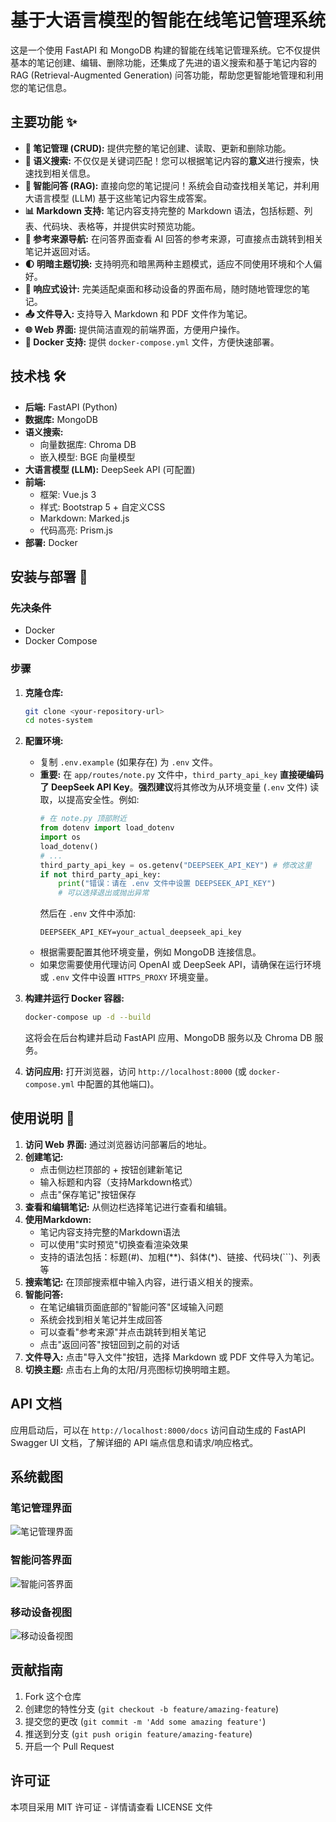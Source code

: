 # 基于大语言模型的智能在线笔记管理系统

这是一个使用 FastAPI 和 MongoDB 构建的智能在线笔记管理系统。它不仅提供基本的笔记创建、编辑、删除功能，还集成了先进的语义搜索和基于笔记内容的 RAG (Retrieval-Augmented Generation) 问答功能，帮助您更智能地管理和利用您的笔记信息。

## 主要功能 ✨

*   **📝 笔记管理 (CRUD):** 提供完整的笔记创建、读取、更新和删除功能。
*   **🧠 语义搜索:** 不仅仅是关键词匹配！您可以根据笔记内容的**意义**进行搜索，快速找到相关信息。
*   **💬 智能问答 (RAG):** 直接向您的笔记提问！系统会自动查找相关笔记，并利用大语言模型 (LLM) 基于这些笔记内容生成答案。
*   **📊 Markdown 支持:** 笔记内容支持完整的 Markdown 语法，包括标题、列表、代码块、表格等，并提供实时预览功能。
*   **🔄 参考来源导航:** 在问答界面查看 AI 回答的参考来源，可直接点击跳转到相关笔记并返回对话。
*   **🌓 明暗主题切换:** 支持明亮和暗黑两种主题模式，适应不同使用环境和个人偏好。
*   **📱 响应式设计:** 完美适配桌面和移动设备的界面布局，随时随地管理您的笔记。
*   **📤 文件导入:** 支持导入 Markdown 和 PDF 文件作为笔记。
*   **🌐 Web 界面:** 提供简洁直观的前端界面，方便用户操作。
*   **🐳 Docker 支持:** 提供 `docker-compose.yml` 文件，方便快速部署。

## 技术栈 🛠️

*   **后端:** FastAPI (Python)
*   **数据库:** MongoDB
*   **语义搜索:**
    *   向量数据库: Chroma DB
    *   嵌入模型: BGE 向量模型
*   **大语言模型 (LLM):** DeepSeek API (可配置)
*   **前端:** 
    *   框架: Vue.js 3
    *   样式: Bootstrap 5 + 自定义CSS
    *   Markdown: Marked.js
    *   代码高亮: Prism.js
*   **部署:** Docker

## 安装与部署 🚀

### 先决条件

*   Docker
*   Docker Compose

### 步骤

1.  **克隆仓库:**
    ```bash
    git clone <your-repository-url>
    cd notes-system
    ```

2.  **配置环境:**
    *   复制 `.env.example` (如果存在) 为 `.env` 文件。
    *   **重要:** 在 `app/routes/note.py` 文件中，`third_party_api_key` **直接硬编码了 DeepSeek API Key**。**强烈建议**将其修改为从环境变量 (`.env` 文件) 读取，以提高安全性。例如:
        ```python
        # 在 note.py 顶部附近
        from dotenv import load_dotenv
        import os
        load_dotenv()
        # ...
        third_party_api_key = os.getenv("DEEPSEEK_API_KEY") # 修改这里
        if not third_party_api_key:
            print("错误：请在 .env 文件中设置 DEEPSEEK_API_KEY")
            # 可以选择退出或抛出异常
        ```
        然后在 `.env` 文件中添加:
        ```
        DEEPSEEK_API_KEY=your_actual_deepseek_api_key
        ```
    *   根据需要配置其他环境变量，例如 MongoDB 连接信息。
    *   如果您需要使用代理访问 OpenAI 或 DeepSeek API，请确保在运行环境或 `.env` 文件中设置 `HTTPS_PROXY` 环境变量。

3.  **构建并运行 Docker 容器:**
    ```bash
    docker-compose up -d --build
    ```
    这将会在后台构建并启动 FastAPI 应用、MongoDB 服务以及 Chroma DB 服务。

4.  **访问应用:**
    打开浏览器，访问 `http://localhost:8000` (或 `docker-compose.yml` 中配置的其他端口)。

## 使用说明 📖

1.  **访问 Web 界面:** 通过浏览器访问部署后的地址。
2.  **创建笔记:** 
    * 点击侧边栏顶部的 + 按钮创建新笔记
    * 输入标题和内容（支持Markdown格式）
    * 点击"保存笔记"按钮保存
3.  **查看和编辑笔记:** 从侧边栏选择笔记进行查看和编辑。
4.  **使用Markdown:** 
    * 笔记内容支持完整的Markdown语法
    * 可以使用"实时预览"切换查看渲染效果
    * 支持的语法包括：标题(#)、加粗(**)、斜体(*)、链接、代码块(```)、列表等
5.  **搜索笔记:** 在顶部搜索框中输入内容，进行语义相关的搜索。
6.  **智能问答:** 
    * 在笔记编辑页面底部的"智能问答"区域输入问题
    * 系统会找到相关笔记并生成回答
    * 可以查看"参考来源"并点击跳转到相关笔记
    * 点击"返回问答"按钮回到之前的对话
7.  **文件导入:** 点击"导入文件"按钮，选择 Markdown 或 PDF 文件导入为笔记。
8.  **切换主题:** 点击右上角的太阳/月亮图标切换明暗主题。

## API 文档

应用启动后，可以在 `http://localhost:8000/docs` 访问自动生成的 FastAPI Swagger UI 文档，了解详细的 API 端点信息和请求/响应格式。

## 系统截图

### 笔记管理界面
![笔记管理界面](screenshots/notes_view.png)

### 智能问答界面
![智能问答界面](screenshots/qa_view.png)

### 移动设备视图
![移动设备视图](screenshots/mobile_view.png)

## 贡献指南

1. Fork 这个仓库
2. 创建您的特性分支 (`git checkout -b feature/amazing-feature`)
3. 提交您的更改 (`git commit -m 'Add some amazing feature'`)
4. 推送到分支 (`git push origin feature/amazing-feature`)
5. 开启一个 Pull Request

## 许可证

本项目采用 MIT 许可证 - 详情请查看 LICENSE 文件